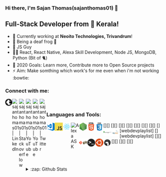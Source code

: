 ### Hi there, I'm Sajan Thomas(sajanthomas01) 👋

## Full-Stack Developer from 🌴 Kerala!

- 🏢 Currently working at **Neoito Technologies, Trivandrum**!
- 🐸 Being a deaf frog 🤣
- 🎁 JS Guy
- 👨‍💻 React, React Native, Alexa Skill Development, Node JS, MongoDB, Python (Bit of 🐈)
- 🥅 2020 Goals: Learn more, Contribute more to Open Source projects
- ⚡ Aim: Make somthing which work's for me even when i'm not working :bowtie:

### Connect with me:

[<img align="left" alt="sajan.dev" width="22px" src="https://raw.githubusercontent.com/iconic/open-iconic/master/svg/globe.svg" />][website]
[<img align="left" alt="sajanthomas01 | LinkedIn" width="22px" src="https://cdn.jsdelivr.net/npm/simple-icons@v3/icons/linkedin.svg" />][linkedin]
[<img align="left" alt="sajanthomas01 | Stackoverflow" width="22px" src="https://cdn.jsdelivr.net/npm/simple-icons@3.6.0/icons/stackoverflow.svg" />][stackoverflow]
[<img align="left" alt="sajanthomas01 | YouTube" width="22px" src="https://cdn.jsdelivr.net/npm/simple-icons@v3/icons/youtube.svg" />][youtube]
[<img align="left" alt="sajanthomas01 | YouTube" width="22px" src="https://cdn.jsdelivr.net/npm/simple-icons@3.6.0/icons/medium.svg" />][medium]
[<img align="left" alt="sajanthomas01 | Twitter" width="22px" src="https://cdn.jsdelivr.net/npm/simple-icons@v3/icons/twitter.svg" />][twitter]

<br />

### Languages and Tools:

[<img align="left" alt="Visual Studio Code" width="26px" src="https://raw.githubusercontent.com/github/explore/80688e429a7d4ef2fca1e82350fe8e3517d3494d/topics/visual-studio-code/visual-studio-code.png" />][]
[<img align="left" alt="JavaScript" width="26px" src="https://raw.githubusercontent.com/github/explore/80688e429a7d4ef2fca1e82350fe8e3517d3494d/topics/javascript/javascript.png" />][]
[<img align="left" alt="React" width="26px" src="https://raw.githubusercontent.com/github/explore/80688e429a7d4ef2fca1e82350fe8e3517d3494d/topics/react/react.png" />][]
[<img align="left" alt="Alexa ASK" width="26px" src="https://m.media-amazon.com/images/G/01/AlexaDevPortal/alexa.CB473388935._CB1539290662_.png" />][]
[<img align="left" alt="Node.js" width="26px" src="https://raw.githubusercontent.com/github/explore/80688e429a7d4ef2fca1e82350fe8e3517d3494d/topics/nodejs/nodejs.png" />][]
[<img align="left" alt="HTML5" width="26px" src="https://raw.githubusercontent.com/github/explore/80688e429a7d4ef2fca1e82350fe8e3517d3494d/topics/html/html.png" />][]
[<img align="left" alt="CSS3" width="26px" src="https://raw.githubusercontent.com/github/explore/80688e429a7d4ef2fca1e82350fe8e3517d3494d/topics/css/css.png" />][]
[<img align="left" alt="MongoDB" width="26px" src="https://raw.githubusercontent.com/github/explore/80688e429a7d4ef2fca1e82350fe8e3517d3494d/topics/mongodb/mongodb.png" />][webdevplaylist]
[<img align="left" alt="MySQL" width="26px" src="https://raw.githubusercontent.com/github/explore/80688e429a7d4ef2fca1e82350fe8e3517d3494d/topics/mysql/mysql.png" />][webdevplaylist]
[<img align="left" alt="Git" width="26px" src="https://raw.githubusercontent.com/github/explore/80688e429a7d4ef2fca1e82350fe8e3517d3494d/topics/git/git.png" />][]
[<img align="left" alt="Terminal" width="26px" src="https://raw.githubusercontent.com/github/explore/80688e429a7d4ef2fca1e82350fe8e3517d3494d/topics/terminal/terminal.png" />][]
[<img align="left" alt="Ubuntu" width="26px" src="https://raw.githubusercontent.com/github/explore/80688e429a7d4ef2fca1e82350fe8e3517d3494d/topics/ubuntu/ubuntu.png" />][]
[<img align="left" alt="Deno" width="26px" src="https://raw.githubusercontent.com/github/explore/361e2821e2dea67711cde99c9c40ed357061cf27/topics/deno/deno.png" />][]

## <br />

<details>
  <summary>:zap: Github Stats</summary>

  <img align="left" alt="sjanthomas01 Github Stats" src="https://github-readme-stats.vercel.app/api?username=sajanthomas01&include_all_commits=true&count_private=true&show_icons=true&line_height=20&title_color=7A7ADB&icon_color=2234AE&text_color=D3D3D3&bg_color=0,000000,130F40" />

</details>

[website]: https://sajan.dev
[twitter]: https://twitter.com/sajanthomas01
[youtube]: https://www.youtube.com/c/sajanthomas01
[linkedin]: https://www.linkedin.com/in/sajanthomas01/
[stackoverflow]: https://stackoverflow.com/users/8515675/sajanthomas01
[medium]: https://medium.com/@sajanthomas01
